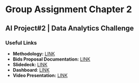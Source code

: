  # Group Assignment Chapter 2

## AI Project#2 | Data Analytics Challenge

### Useful Links
- **Methodology:** [LINK](https://docs.google.com/document/d/1lpM_jrkH3l2B_Joac5PVYSStJNejl9RtiRKXTVHRZeI/edit?usp=sharing)
- **Bids Proposal Documentation:** [LINK](https://www.overleaf.com/project/60449461c328a4de16d9b24e)
- **Slidedeck:** [LINK](https://docs.google.com/presentation/d/1xB19TVnPilmdiLCtstEupZ1WSnQM7OXCPoNMF44_Qpo/edit?usp=sharing)
- **Dashboard**: [LINK](https://infogram.com/user-dashboard-1hmr6g7e13kmz6n)
- **Video Presentation:** [LINK](https://drive.google.com/drive/folders/17hd4qcjpQt-GiakROqIj9X88r-fanUEO?usp=sharing)
